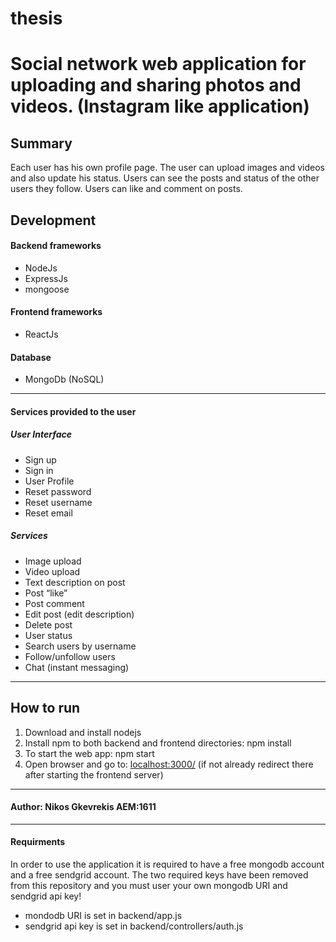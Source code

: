 # thesis

# Social network web application for uploading and sharing photos and videos. (Instagram like application)

## Summary
Each user has his own profile page. The user can upload images and videos and also update his status. Users can see the posts and status of the other users they follow. Users can like and comment on posts.

## Development
#### Backend frameworks
* NodeJs 
* ExpressJs 
* mongoose
#### Frontend frameworks
* ReactJs 
#### Database
* MongoDb (NoSQL)


***

#### Services provided to the user
##### User Interface
* Sign up
* Sign in
* User Profile
* Reset password
* Reset username
* Reset email

##### Services
* Image upload
* Video upload
* Text description on post
* Post “like”
* Post comment
* Edit post (edit description)
* Delete post
* User status
* Search users by username
* Follow/unfollow users
* Chat (instant messaging)

***

## How to run
1. Download and install nodejs
2. Install npm to both backend and frontend directories: npm install
5. To start the web app: npm start
6. Open browser and go to: [localhost:3000/](127.0.0.1:3000/) (if not already redirect there after starting the frontend server)

***

#### Author: Nikos Gkevrekis AEM:1611

***
#### Requirments
In order to use the application it is required to have a free mongodb account and a free sendgrid account. The two required keys have been removed from this repository and you must user your own mongodb URI and sendgrid api key!
* mondodb URI is set in backend/app.js 
* sendgrid api key is set in backend/controllers/auth.js
